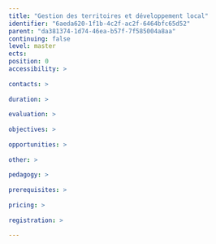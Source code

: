 ```yaml
---
title: "Gestion des territoires et développement local"
identifier: "6aeda620-1f1b-4c2f-ac2f-6464bfc65d52"
parent: "da381374-1d74-46ea-b57f-7f585004a8aa"
continuing: false
level: master
ects: 
position: 0
accessibility: >
   
contacts: >
   
duration: >
   
evaluation: >
   
objectives: >
   
opportunities: >
   
other: >
   
pedagogy: >
   
prerequisites: >
   
pricing: >
   
registration: >
   
---
```


